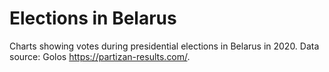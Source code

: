 # Elections in Belarus

Charts showing votes during presidential elections in Belarus in 2020. Data source: Golos https://partizan-results.com/. 
